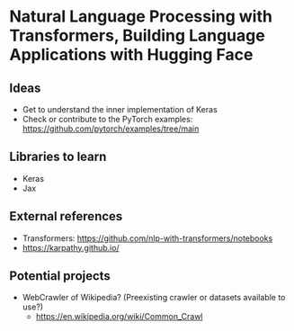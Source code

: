 # Natural Language Processing with Transformers, Building Language Applications with Hugging Face

## Ideas

- Get to understand the inner implementation of Keras
- Check or contribute to the PyTorch examples: https://github.com/pytorch/examples/tree/main

## Libraries to learn

- Keras
- Jax

## External references

- Transformers: https://github.com/nlp-with-transformers/notebooks
- https://karpathy.github.io/

## Potential projects

- WebCrawler of Wikipedia? (Preexisting crawler or datasets available to use?)
  - https://en.wikipedia.org/wiki/Common_Crawl